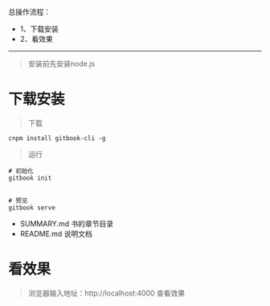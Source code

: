 总操作流程：
- 1、下载安装
- 2、看效果

***

> 安装前先安装node.js

# 下载安装

> 下载

```
cnpm install gitbook-cli -g
```

> 运行
```shell
# 初始化
gitbook init


# 预览
gitbook serve
```

-  SUMMARY.md 书的章节目录
-  README.md 说明文档

# 看效果

> 浏览器输入地址：http://localhost:4000 查看效果


